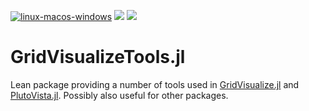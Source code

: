 [![linux-macos-windows](https://github.com/j-fu/GridVisualizeTools.jl/actions/workflows/ci.yml/badge.svg)](https://github.com/j-fu/GridVisualizeTools.jl/actions/workflows/ci.yml)
[![](https://img.shields.io/badge/docs-stable-blue.svg)](https://j-fu.github.io/GridVisualizeTools.jl/stable)
[![](https://img.shields.io/badge/docs-dev-blue.svg)](https://j-fu.github.io/GridVisualizeTools.jl/dev)


GridVisualizeTools.jl
=====================

Lean package providing a number of tools used  in
[GridVisualize.jl](https://github.com/j-fu/GridVisualize.jl) and
[PlutoVista.jl](https://github.com/j-fu/PlutoVista.jl). Possibly also
useful for other packages.
